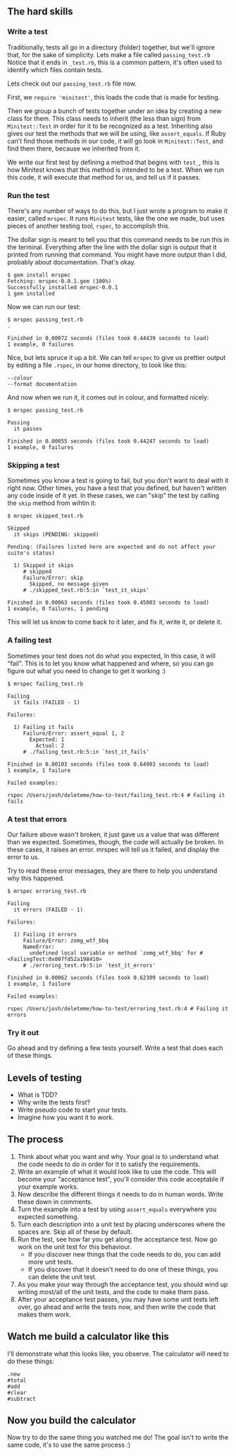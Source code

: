 The hard skills
---------------

### Write a test

Traditionally, tests all go in a directory (folder) together,
but we'll ignore that, for the sake of simplicity.
Lets make a file called `passing_test.rb` Notice that it ends in `_test.rb`,
this is a common pattern, it's often used to identify which files contain tests.

Lets check out our `passing_test.rb` file now.

First, we `require 'minitest'`, this loads the code that is made for testing.

Then we group a bunch of tests together under an idea by creating a new class for them.
This class needs to inherit (the less than sign) from `Minitest::Test` in order
for it to be recognized as a test. Inheriting also gives our test the methods
that we will be using, like `assert_equals`. If Ruby can't find those methods
in our code, it will go look in `Minitest::Test`, and find them there,
because we inherited from it.

We write our first test by defining a method that begins with `test_`,
this is how Minitest knows that this method is intended to be a test.
When we run this code, it will execute that method for us, and tell us if it passes.


### Run the test

There's any number of ways to do this, but I just wrote a program to make it easier,
called `mrspec`. It runs `Minitest` tests, like the one we made, but uses pieces of
another testing tool, `rspec`, to accomplish this.

The dollar sign is meant to tell you that this command needs to be run this in the terminal.
Everything after the line with the dollar sign is output that it printed from running that command.
You might have more output than I did, probably about documentation. That's okay.

```
$ gem install mrspec
Fetching: mrspec-0.0.1.gem (100%)
Successfully installed mrspec-0.0.1
1 gem installed
```

Now we can run our test:

```
$ mrspec passing_test.rb
.

Finished in 0.00072 seconds (files took 0.44439 seconds to load)
1 example, 0 failures
```

Nice, but lets spruce it up a bit. We can tell `mrspec` to give us prettier output
by editing a file `.rspec`, in our home directory, to look like this:

```
--colour
--format documentation
```

And now when we run it, it comes out in colour, and formatted nicely:

```
$ mrspec passing_test.rb

Passing
  it passes

Finished in 0.00055 seconds (files took 0.44247 seconds to load)
1 example, 0 failures
```


### Skipping a test

Sometimes you know a test is going to fail, but you don't want to deal with it right now.
Other times, you have a test that you defined, but haven't written any code inside of it yet.
In these cases, we can "skip" the test by calling the `skip` method from wihtin it:

```
$ mrspec skipped_test.rb

Skipped
  it skips (PENDING: skipped)

Pending: (Failures listed here are expected and do not affect your suite's status)

  1) Skipped it skips
     # skipped
     Failure/Error: skip
       Skipped, no message given
     # ./skipped_test.rb:5:in `test_it_skips'

Finished in 0.00063 seconds (files took 0.45003 seconds to load)
1 example, 0 failures, 1 pending
```

This will let us know to come back to it later, and fix it, write it, or delete it.


### A failing test

Sometimes your test does not do what you expected,
In this case, it will "fail". This is to let you know what happened and where,
so you can go figure out what you need to change to get it working :)

```
$ mrspec failing_test.rb

Failing
  it fails (FAILED - 1)

Failures:

  1) Failing it fails
     Failure/Error: assert_equal 1, 2
       Expected: 1
         Actual: 2
     # ./failing_test.rb:5:in `test_it_fails'

Finished in 0.00103 seconds (files took 0.64903 seconds to load)
1 example, 1 failure

Failed examples:

rspec /Users/josh/deleteme/how-to-test/failing_test.rb:4 # Failing it fails
```


### A test that errors

Our failure above wasn't broken, it just gave us a value that was different than we expected.
Sometimes, though, the code will actually be broken. In these cases, it raises an error.
mrspec will tell us it failed, and display the error to us.

Try to read these error messages, they are there to help you understand why this happened.

```
$ mrspec erroring_test.rb

Failing
  it errors (FAILED - 1)

Failures:

  1) Failing it errors
     Failure/Error: zomg_wtf_bbq
     NameError:
       undefined local variable or method `zomg_wtf_bbq' for #<FailingTest:0x007fd52a198410>
     # ./erroring_test.rb:5:in `test_it_errors'

Finished in 0.00062 seconds (files took 0.62309 seconds to load)
1 example, 1 failure

Failed examples:

rspec /Users/josh/deleteme/how-to-test/erroring_test.rb:4 # Failing it errors
```


### Try it out

Go ahead and try defining a few tests yourself.
Write a test that does each of these things.

Levels of testing
-----------------

* What is TDD?
* Why write the tests first?
* Write pseudo code to start your tests.
* Imagine how you want it to work.

The process
-----------

1. Think about what you want and why. Your goal is to understand what the code needs to do in order for it to satisfy the requirements.
2. Write an example of what it would look like to use the code. This will become your "acceptance test", you'll consider this code acceptable if your example works.
3. Now describe the different things it needs to do in human words. Write these down in comments.
4. Turn the example into a test by using `assert_equals` everywhere you expected something.
5. Turn each description into a unit test by placing underscores where the spaces are. Skip all of these by default.
6. Run the test, see how far you get along the acceptance test. Now go work on the unit test for this behaviour.
   * If you discover new things that the code needs to do, you can add more unit tests.
   * If you discover that it doesn't need to do one of these things, you can delete the unit test.
7. As you make your way through the acceptance test, you should wind up writing most/all of the unit tests, and the code to make them pass.
8. After your acceptance test passes, you may have some unit tests left over, go ahead and write the tests now, and then write the code that makes them work.

Watch me build a calculator like this
-------------------------------------

I'll demonstrate what this looks like, you observe.
The calculator will need to do these things:

```
.new
#total
#add
#clear
#subtract
```

Now you build the calculator
----------------------------

Now try to do the same thing you watched me do!
The goal isn't to write the same code,
it's to use the same process :)
